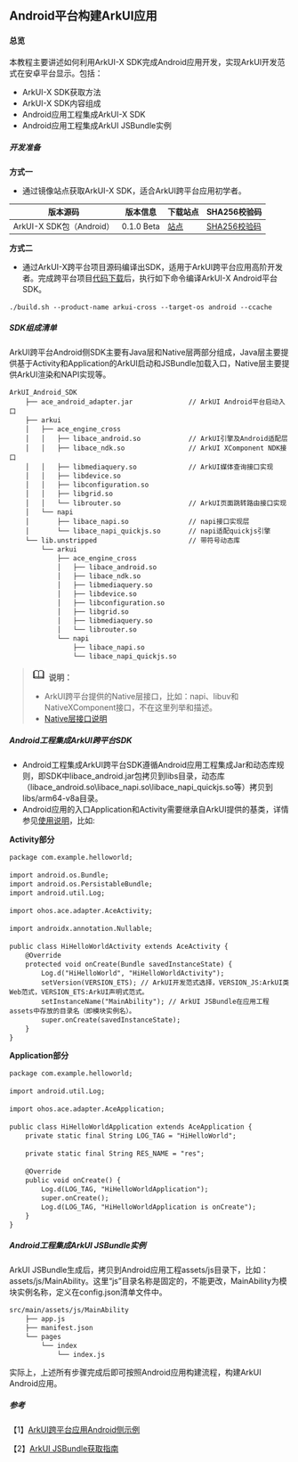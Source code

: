 ## Android平台构建ArkUI应用

#### 总览

本教程主要讲述如何利用ArkUI-X SDK完成Android应用开发，实现ArkUI开发范式在安卓平台显示。包括：

* ArkUI-X SDK获取方法
* ArkUI-X SDK内容组成
* Android应用工程集成ArkUI-X SDK
* Android应用工程集成ArkUI JSBundle实例

##### 开发准备

**方式一**

* 通过镜像站点获取ArkUI-X SDK，适合ArkUI跨平台应用初学者。

| 版本源码                             | **版本信息** | **下载站点** | **SHA256校验码** |
| ------------------------------------ | ------------ | ------------ | ---------------- |
| ArkUI-X SDK包（Android） | 0.1.0 Beta    | [站点]()     | [SHA256校验码]() |

**方式二**

* 通过ArkUI-X跨平台项目源码编译出SDK，适用于ArkUI跨平台应用高阶开发者。完成跨平台项目[代码下载](../../application-dev/quick-start/README.md)后，执行如下命令编译ArkUI-X Android平台SDK。

```
./build.sh --product-name arkui-cross --target-os android --ccache
```

##### SDK组成清单

ArkUI跨平台Android侧SDK主要有Java层和Native层两部分组成，Java层主要提供基于Activity和Application的ArkUI启动和JSBundle加载入口，Native层主要提供ArkUI渲染和NAPI实现等。

```
ArkUI_Android_SDK
    ├── ace_android_adapter.jar              // ArkUI Android平台启动入口
    ├── arkui
    │   ├── ace_engine_cross
    │   │   ├── libace_android.so            // ArkUI引擎及Android适配层
    │   │   ├── libace_ndk.so                // ArkUI XComponent NDK接口
    │   │   ├── libmediaquery.so             // ArkUI媒体查询接口实现
    │   │   ├── libdevice.so
    │   │   ├── libconfiguration.so
    │   │   ├── libgrid.so
    │   │   └── librouter.so                 // ArkUI页面跳转路由接口实现
    │   └── napi
    │       ├── libace_napi.so               // napi接口实现层
    │       └── libace_napi_quickjs.so       // napi适配quickjs引擎
    └── lib.unstripped                       // 带符号动态库
        └── arkui
            ├── ace_engine_cross
            │   ├── libace_android.so
            │   ├── libace_ndk.so
            │   ├── libmediaquery.so
            │   ├── libdevice.so
            │   ├── libconfiguration.so
            │   ├── libgrid.so
            │   ├── libmediaquery.so
            │   └── librouter.so
            └── napi
                ├── libace_napi.so
                └── libace_napi_quickjs.so
```

>![](../public_sys-resources/icon-note.gif) **说明：** 
>
>-   ArkUI跨平台提供的Native层接口，比如：napi、libuv和NativeXComponent接口，不在这里列举和描述。
>-   [Native层接口说明](../../application-dev/reference/README.md)

##### Android工程集成ArkUI跨平台SDK

* Android工程集成ArkUI跨平台SDK遵循Android应用工程集成Jar和动态库规则，即SDK中libace_android.jar包拷贝到libs目录，动态库（libace_android.so\libace_napi.so\libace_napi_quickjs.so等）拷贝到libs/arm64-v8a目录。
* Android应用的入口Application和Activity需要继承自ArkUI提供的基类，详情参见[使用说明](https://gitee.com/arkui-x/android#使用说明)，比如:

**Activity部分**

```
package com.example.helloworld;

import android.os.Bundle;
import android.os.PersistableBundle;
import android.util.Log;

import ohos.ace.adapter.AceActivity;

import androidx.annotation.Nullable;

public class HiHelloWorldActivity extends AceActivity {
    @Override
    protected void onCreate(Bundle savedInstanceState) {
        Log.d("HiHelloWorld", "HiHelloWorldActivity");
        setVersion(VERSION_ETS); // ArkUI开发范式选择，VERSION_JS:ArkUI类Web范式，VERSION_ETS:ArkUI声明式范式。
        setInstanceName("MainAbility"); // ArkUI JSBundle在应用工程assets中存放的目录名（即模块实例名）。
        super.onCreate(savedInstanceState);
    }
}
```

**Application部分**

```
package com.example.helloworld;

import android.util.Log;

import ohos.ace.adapter.AceApplication;

public class HiHelloWorldApplication extends AceApplication {
    private static final String LOG_TAG = "HiHelloWorld";

    private static final String RES_NAME = "res";

    @Override
    public void onCreate() {
        Log.d(LOG_TAG, "HiHelloWorldApplication");
        super.onCreate();
        Log.d(LOG_TAG, "HiHelloWorldApplication is onCreate");
    }
}
```

##### Android工程集成ArkUI JSBundle实例

ArkUI JSBundle生成后，拷贝到Android应用工程assets/js目录下，比如：assets/js/MainAbility。这里“js”目录名称是固定的，不能更改，MainAbility为模块实例名称，定义在config.json清单文件中。

```
src/main/assets/js/MainAbility
    ├── app.js
    ├── manifest.json
    └── pages
        └── index
            └── index.js
```

实际上，上述所有步骤完成后即可按照Android应用构建流程，构建ArkUI Android应用。

##### 参考

【1】[ArkUI跨平台应用Android侧示例](https://gitee.com/arkui-x/samples/tree/master/eTSHelloWorld/android)

【2】[ArkUI JSBundle获取指南]()

